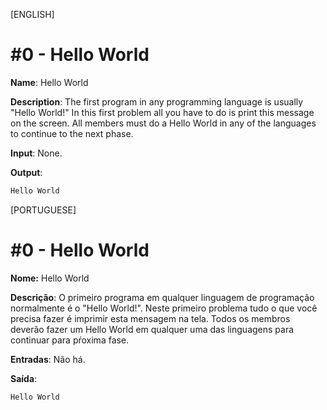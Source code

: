 [ENGLISH]

# #0 - Hello World

**Name**: Hello World

**Description**: The first program in any programming language is usually "Hello World!" In this first problem all you have to do is print this message on the screen. All members must do a Hello World in any of the languages to continue to the next phase.

**Input**: None.

**Output**:

```md
Hello World
```

[PORTUGUESE]

# #0 - Hello World

**Nome:** Hello World

**Descrição**: O primeiro programa em qualquer linguagem de programação normalmente é o "Hello World!". Neste primeiro problema tudo o que você precisa fazer é imprimir esta mensagem na tela. Todos os membros deverão fazer um Hello World em qualquer uma das linguagens para continuar para pŕoxima fase.

**Entradas**: Não há.

**Saída**:

```md
Hello World
```
